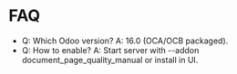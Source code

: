 # FAQ

- Q: Which Odoo version? A: 16.0 (OCA/OCB packaged).
- Q: How to enable? A: Start server with --addon document_page_quality_manual or install in UI.
